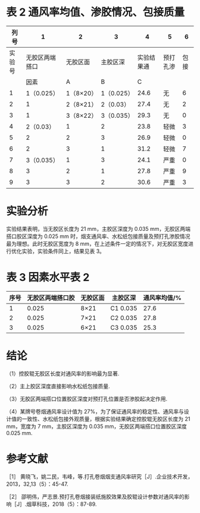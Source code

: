 # 表 2 通风率均值、渗胶情况、包接质量

|列号|1|2|3|4|5|6|
|---|---|---|---|---|---|---|
|实验号|无胶区两端搭口|无胶区面|主胶区深|实验结果通|预打孔渗|包接|
| |因素|A|B|C| | |
|1|1（0.025）|1（8×20）|1（0.025）|24.6|无|6|
|2|1|2（8×21）|2（0.03）|27.4|无|2|
|3|1|3（8×22）|3（0.035）|29.3|无|0|
|4|2（0.03）|1|2|23.8|轻微|3|
|5|2|2|3|26.9|轻微|0|
|6|2|3|1|31.2|轻微|7|
|7|3（0.035）|1|3|24.1|严重|0|
|8|3|2|1|27.8|严重|9|
|9|3|3|2|30.6|严重|3|

# 实验分析

实验结果表明，当无胶区长度为 21 mm，主胶区深度为 0.035 mm，无胶区两端搭口胶区深度为 0.025 mm 时，烟支通风率、水松纸包接质量及预打孔渗胶情况最为理想。此时无胶区宽度为 8 mm，在上述条件一定的情况下，对无胶区宽度进行优化实验，实验条件同上，结果见表 3。

# 表 3 因素水平表 2

|序号|无胶区两端搭口胶|无胶区面|主胶区深|通风率均值/%|
|---|---|---|---|---|
|1|0.025|8×21|C1 0.035|27.6|
|2|0.025|7×21|C2 0.035|27.8|
|3|0.025|6×21|C3 0.035|25.3|

# 结论

（1）控胶辊无胶区长度对通风率的影响最为显著.

（2）主上胶区深度直接影响水松纸包接质量.

（3）无胶区两端搭口位置胶区深度对预打孔位置是否渗胶起决定作用.

（4）某牌号卷烟通风率设计值为 27%，为了保证通风率的稳定性、通风率与设计值的一致性、水松纸包接外观质量，根据实验结果确定控胶辊无胶区长度为 21 mm，宽度为 7 mm，主胶区深度为 0.035 mm，无胶区两端搭口位置胶区深度 0.025 mm.

# 参考文献

［1］ 黄晓飞，姚二民，韦峰，等.打孔卷烟烟支通风率研究［J］.企业技术开发，2013，32,13（5）：45-47.

［2］ 邵明伟，严志景.预打孔卷烟接装纸施胶效果及胶辊设计参数对通风率的影响［J］.烟草科技，2018（5）：87-89.
